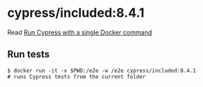 <!--
WARNING: this file was autogenerated by generate-included-image.js using

    npm run add:included -- 8.4.1 cypress/browsers:node14.17.0-chrome91-ff89
-->

# cypress/included:8.4.1

Read [Run Cypress with a single Docker command][blog post url]

## Run tests

```shell
$ docker run -it -v $PWD:/e2e -w /e2e cypress/included:8.4.1
# runs Cypress tests from the current folder
```

[blog post url]: https://www.cypress.io/blog/2019/05/02/run-cypress-with-a-single-docker-command/
